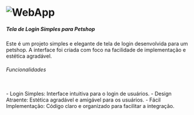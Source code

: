 # ![WebApp](https://i.imgur.com/TB0Z0HX.png)

<h5>Tela de Login Simples para Petshop</h5>
Este é um projeto simples e elegante de tela de login desenvolvida para um petshop. A interface foi criada com foco na facilidade de implementação e estética agradável.

<h6>Funcionalidades</h6>
<br>
- Login Simples: Interface intuitiva para o login de usuários.
- Design Atraente: Estética agradável e amigável para os usuários.
- Fácil Implementação: Código claro e organizado para facilitar a integração.
